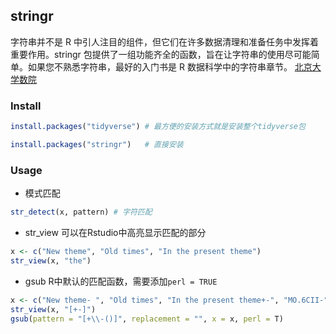 ## stringr
字符串并不是 R 中引人注目的组件，但它们在许多数据清理和准备任务中发挥着重要作用。stringr 包提供了一组功能齐全的函数，旨在让字符串的使用尽可能简单。如果您不熟悉字符串，最好的入门书是 R 数据科学中的字符串章节。
[北京大学数院](https://www.math.pku.edu.cn/teachers/lidf/docs/Rbook/html/_Rbook/regex.html)

### Install

```r
install.packages("tidyverse") # 最方便的安装方式就是安装整个tidyverse包

install.packages("stringr")   # 直接安装
```

### Usage

- 模式匹配
```r
str_detect(x, pattern) # 字符匹配
```


- str_view
可以在Rstudio中高亮显示匹配的部分
```r
x <- c("New theme", "Old times", "In the present theme")
str_view(x, "the")
```

- gsub
R中默认的匹配函数，需要添加`perl = TRUE`
```r
x <- c("New theme- ", "Old times", "In the present theme+-", "MO.6CII-")
str_view(x, "[+-]")
gsub(pattern = "[+\\-()]", replacement = "", x = x, perl = T)
```
